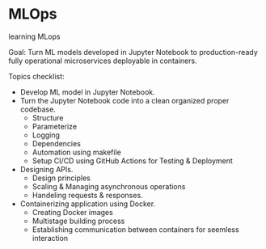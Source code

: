 # MLOps
learning MLops


Goal: Turn ML models developed in Jupyter Notebook to production-ready fully operational microservices deployable in containers.

Topics checklist:

+ Develop ML model in Jupyter Notebook.
+ Turn the Jupyter Notebook code into a clean organized proper codebase.
    - Structure
    - Parameterize
    - Logging
    - Dependencies
    - Automation using makefile
    - Setup CI/CD using GitHub Actions for Testing & Deployment
+ Designing APIs.
    - Design principles
    - Scaling & Managing asynchronous operations
    - Handeling requests & responses.
+ Containerizing application using Docker.
    - Creating Docker images
    - Multistage building process
    - Establishing communication between containers for seemless interaction